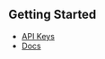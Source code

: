 ## Getting Started
- [API Keys](https://www.themoviedb.org/settings/api)
- [Docs](https://developer.themoviedb.org/reference/intro/getting-started)